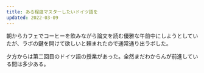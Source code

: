 ```yaml
---
title: ある程度マスターしたいドイツ語を
updated: 2022-03-09
---
```


朝からカフェでコーヒーを飲みながら論文を読む優雅な午前中にしようとしていたが、ラボの鍵を開けて欲しいと頼まれたので通常通り出ラボした。

夕方からは第二回目のドイツ語の授業があった。全然まだわからんが前進している間は多少ある。
